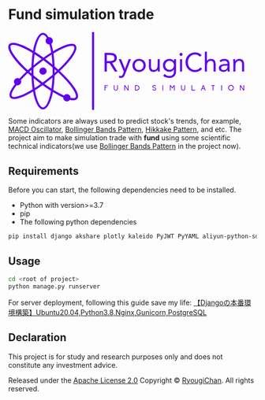 # Fund simulation trade

<svg viewBox="0 0 356 112"><defs id="SvgjsDefs5742"></defs><g id="SvgjsG5743" featurekey="LwVBM5-0" transform="matrix(1.1836977495997731,0,0,1.1836977495997731,-9.38435516278779,-3.187922764516557)" fill="#6200ee"><circle xmlns="http://www.w3.org/2000/svg" cx="49.956" cy="50" r="4.398"></circle><path xmlns="http://www.w3.org/2000/svg" d="M70.266,49.92C82.645,38.25,90.419,27.57,90.41,21.764c-0.002-1.943-0.861-3.05-1.58-3.637  c-0.967-0.79-2.326-1.19-4.042-1.19c-4.932,0-13.128,3.39-22.591,9.043c-0.605-3.436-1.343-6.477-2.171-9.143  c1.124-0.796,1.865-2.101,1.865-3.585c0-2.428-1.968-4.396-4.397-4.396c-0.273,0-0.541,0.031-0.801,0.081  c-2.094-3.559-4.423-5.399-6.707-5.399c-4.637,0-9.471,7.526-12.094,21.812c-10.074-6.063-18.828-9.714-24.067-9.714  c-1.802,0-3.229,0.42-4.245,1.25c-0.752,0.614-1.65,1.775-1.652,3.812c-0.009,6.189,8.412,17.643,21.757,30.079  c-3.043,2.863-5.804,5.662-8.25,8.351c-0.662-0.399-1.431-0.645-2.262-0.645c-2.429,0-4.396,1.969-4.396,4.397  c0,1.111,0.424,2.112,1.103,2.888c-4.149,5.469-6.494,10.122-6.489,13.309c0.003,1.941,0.861,3.049,1.579,3.633  c0.97,0.792,2.33,1.192,4.045,1.192c4.983,0,13.296-3.462,22.882-9.22c2.625,14.269,7.454,21.784,12.089,21.784  c4.557,0,9.301-7.267,11.955-21.067c4.499,2.731,8.744,4.988,12.543,6.666c-0.008,0.099-0.029,0.19-0.029,0.291  c0,2.428,1.969,4.395,4.396,4.395c1.494,0,2.81-0.746,3.604-1.884c1.509,0.354,2.876,0.55,4.058,0.55c1.8,0,3.229-0.42,4.244-1.249  c0.753-0.615,1.65-1.774,1.652-3.812C92.42,74.108,83.832,62.494,70.266,49.92z M10.505,20.698c0-0.837,0.232-1.432,0.706-1.819  c0.536-0.436,1.439-0.668,2.615-0.668c4.918,0,13.615,3.767,23.603,9.876c-0.769,4.963-1.28,10.65-1.453,17.033  c-1.513,1.302-2.979,2.601-4.389,3.892C17.712,36.101,10.499,25.417,10.505,20.698z M35.929,52.926  c-0.854-0.751-1.698-1.496-2.511-2.233c0.811-0.739,1.645-1.486,2.5-2.239c-0.004,0.515-0.012,1.023-0.012,1.546  C35.906,50.991,35.915,51.966,35.929,52.926z M15.015,81.431c-1.116,0-1.975-0.22-2.483-0.636c-0.452-0.367-0.67-0.932-0.672-1.729  c-0.004-2.47,2.07-6.658,6.124-11.975c0.381,0.107,0.776,0.184,1.191,0.184c2.429,0,4.397-1.967,4.397-4.397  c0-0.69-0.173-1.338-0.458-1.921c2.42-2.674,5.216-5.525,8.394-8.512c1.455,1.323,2.961,2.654,4.519,3.988  c0.212,5.814,0.706,11.034,1.422,15.623C27.948,77.859,19.693,81.431,15.015,81.431z M60.273,30.065  c0.526,3.707,0.915,7.764,1.131,12.106c-0.233-0.193-0.463-0.385-0.697-0.578c-2.709-2.224-5.43-4.335-8.135-6.345  C55.188,33.394,57.768,31.652,60.273,30.065z M49.986,6.005c1.525,0,3.099,1.416,4.577,3.989c-0.896,0.804-1.468,1.959-1.468,3.256  c0,2.431,1.97,4.397,4.398,4.397c0.055,0,0.104-0.014,0.156-0.016c0.844,2.828,1.597,6.094,2.209,9.769  c-3.037,1.893-6.187,4.007-9.382,6.298c-3.492-2.528-6.935-4.853-10.257-6.934C42.449,13.913,46.354,6.005,49.986,6.005z   M39.776,29.55c2.771,1.76,5.618,3.687,8.502,5.754c-2.807,2.072-5.639,4.262-8.459,6.577c-0.434,0.358-0.862,0.714-1.289,1.07  C38.745,38.107,39.181,33.618,39.776,29.55z M38.612,58.612c0.337,0.282,0.673,0.563,1.017,0.843  c2.573,2.113,5.156,4.125,7.726,6.046c-2.562,1.821-5.093,3.53-7.555,5.095C39.256,66.932,38.848,62.919,38.612,58.612z   M49.986,93.995c-3.63,0-7.531-7.896-9.762-20.733c2.99-1.871,6.087-3.959,9.227-6.213c3.459,2.516,6.873,4.836,10.171,6.918  C57.373,86.386,53.55,93.995,49.986,93.995z M60.086,71.193c-2.756-1.765-5.584-3.682-8.447-5.746  c2.771-2.047,5.562-4.209,8.342-6.492c0.48-0.394,0.955-0.789,1.426-1.184C61.168,62.635,60.709,67.135,60.086,71.193z   M61.537,54.428c-1.018,0.867-2.051,1.739-3.125,2.621c-2.941,2.415-5.912,4.709-8.858,6.866c-2.761-2.044-5.539-4.193-8.29-6.45  c-0.964-0.793-1.885-1.572-2.806-2.355c-0.054-1.668-0.083-3.367-0.083-5.109c0-1.261,0.019-2.498,0.046-3.723  c0.968-0.823,1.946-1.651,2.965-2.487c2.983-2.451,5.998-4.776,8.985-6.96c2.897,2.134,5.812,4.385,8.7,6.756  c0.848,0.695,1.653,1.38,2.465,2.068c0.039,1.423,0.062,2.871,0.062,4.346C61.599,51.505,61.576,52.977,61.537,54.428z   M84.788,19.404c1.132,0,1.966,0.214,2.481,0.636c0.45,0.366,0.67,0.933,0.672,1.729c0.007,4.434-6.652,14.387-19.502,26.482  c-1.438-1.3-2.924-2.608-4.461-3.919c-0.187-5.845-0.662-11.086-1.355-15.717C72.011,22.908,80.157,19.404,84.788,19.404z   M64.052,47.811c0.843,0.737,1.681,1.47,2.483,2.193c-0.807,0.738-1.633,1.481-2.484,2.232c0.01-0.74,0.018-1.48,0.018-2.236  C64.068,49.26,64.061,48.535,64.052,47.811z M89.127,82.168c-0.535,0.439-1.44,0.67-2.613,0.67c-0.955,0-2.052-0.146-3.271-0.416  c0-0.024,0.007-0.047,0.007-0.068c0-2.432-1.968-4.398-4.397-4.398c-1.408,0-2.648,0.674-3.453,1.703  c-3.885-1.729-8.289-4.105-12.973-6.994c0.804-4.957,1.354-10.657,1.555-17.08c1.513-1.305,2.978-2.607,4.387-3.9  c14.121,13.07,21.474,23.905,21.467,28.668C89.832,81.188,89.601,81.781,89.127,82.168z"></path></g><g id="SvgjsG5744" featurekey="textGroupContainer" transform="matrix(1,0,0,1,355,0)" fill="#6200ee"><rect xmlns="http://www.w3.org/2000/svg" y="0" height="1" width="1" opacity="0"></rect><rect xmlns="http://www.w3.org/2000/svg" y="0" x="-235" width="3" height="112"></rect></g><g id="SvgjsG5745" featurekey="YhTCwJ-0" transform="matrix(1.898613940266348,0,0,1.898613940266348,134.658439030573,18.734767375539803)" fill="#6200ee"><path d="M5.62 5.84 q2.78 0 4.09 0.92 t1.31 2.96 q0 1.5 -0.89 2.47 t-2.65 1.29 l4.02 6.52 l-2.06 0 l-3.84 -6.36 l-2.16 0 l0 6.36 l-1.68 0 l0 -14.16 l3.86 0 z M5.44 12.08 q1.98 0 2.88 -0.55 t0.9 -1.79 q0 -1.2 -0.81 -1.77 t-2.51 -0.57 l-2.46 0 l0 4.68 l2 0 z M14.24 10.64 l2.9 7.34 l0.04 0 l2.78 -7.34 l1.7 0 l-4.58 11.66 q-0.54 1.4 -1.23 1.95 t-1.83 0.55 q-0.86 0 -1.4 -0.24 l0.2 -1.36 q0.28 0.16 1.16 0.16 q1.12 0 1.62 -1.38 l0.7 -1.92 l-3.88 -9.42 l1.82 0 z M27.8 10.4 q2.18 0 3.56 1.35 t1.44 3.57 q0 2.14 -1.4 3.51 t-3.6 1.41 q-2.2 0 -3.58 -1.39 t-1.42 -3.53 q0 -2.16 1.4 -3.53 t3.6 -1.39 z M24.48 15.32 q0 1.54 0.93 2.49 t2.39 0.99 q1.46 0 2.38 -0.97 t0.94 -2.51 q0 -1.52 -0.93 -2.5 t-2.41 -0.98 q-1.44 0 -2.36 0.97 t-0.94 2.51 z M36.78 10.64 l0 5.68 q0 1.08 0.51 1.77 t1.63 0.71 q1.44 0 2.17 -0.96 t0.73 -2.56 l0 -4.64 l1.56 0 l0 7.28 q0.02 0.56 0.08 2.08 l-1.48 0 q-0.02 -0.96 -0.04 -1.54 l-0.04 0 q-0.36 0.78 -1.21 1.28 t-1.93 0.5 q-1.72 -0.02 -2.63 -1.03 t-0.91 -2.71 l0 -5.86 l1.56 0 z M50.76 10.4 q1.08 0 1.99 0.5 t1.33 1.34 l0.04 0 l0 -1.6 l1.56 0 l0 9.04 q0 2.4 -1.28 3.74 t-3.82 1.38 q-1.38 0 -2.5 -0.4 t-2.1 -1.38 l1.12 -1.28 q1.5 1.62 3.48 1.62 q3.54 0 3.54 -3.76 l0 -1.22 l-0.04 0 q-0.52 0.84 -1.44 1.29 t-1.88 0.45 q-2.16 0 -3.54 -1.35 t-1.42 -3.45 q0 -2.26 1.36 -3.58 t3.6 -1.34 z M47.48 15.32 q0 1.4 0.96 2.37 t2.34 0.99 q1.52 0 2.43 -0.98 t0.91 -2.42 q0 -1.54 -0.93 -2.48 t-2.43 -0.96 q-1.42 0 -2.35 1 t-0.93 2.48 z M59.48 5.84 q0.46 0 0.8 0.33 t0.34 0.81 q0 0.5 -0.32 0.82 t-0.82 0.32 t-0.82 -0.32 t-0.32 -0.82 q0 -0.48 0.34 -0.81 t0.8 -0.33 z M60.26 10.64 l0 9.36 l-1.56 0 l0 -9.36 l1.56 0 z M70.02 5.48 q1.66 0 2.94 0.59 t2.06 1.63 l-1.46 1.06 q-0.64 -0.86 -1.58 -1.29 t-1.96 -0.43 q-2.26 0 -3.81 1.72 t-1.59 4.16 q0 2.52 1.54 4.19 t3.86 1.69 q2.54 0 4.1 -1.98 l1.26 1.06 q-1.86 2.48 -5.36 2.48 q-3.1 0 -5.13 -2.14 t-2.07 -5.3 q0 -3.16 2.05 -5.28 t5.15 -2.16 z M79 4.880000000000001 l0 7.06 l0.04 0 q0.42 -0.7 1.24 -1.12 t1.78 -0.42 q1.76 0 2.65 1.02 t0.89 2.72 l0 5.86 l-1.56 0 l0 -5.68 q0 -1.08 -0.5 -1.77 t-1.64 -0.71 q-1.44 0 -2.17 0.95 t-0.73 2.57 l0 4.64 l-1.56 0 l0 -15.12 l1.56 0 z M92.16 10.4 q2.04 0 2.97 0.96 t0.95 2.9 l0 4.2 q0 0.6 0.14 1.54 l-1.5 0 q-0.1 -0.18 -0.1 -1.4 l-0.04 0 q-1.06 1.6 -3.08 1.64 q-1.54 0 -2.51 -0.77 t-0.97 -2.01 q0 -1.7 1.4 -2.49 t4.38 -0.79 l0.72 0 l0 -0.26 q0 -2.04 -2.32 -2.08 q-1.68 0 -2.78 1.02 l-0.98 -1.02 q1.44 -1.4 3.72 -1.44 z M89.7 17.3 q0 1.58 2.06 1.62 q1.22 0 1.99 -0.78 t0.77 -2.28 l0 -0.36 l-1.72 0 q-1.38 0 -2.23 0.44 t-0.87 1.36 z M103.53999999999999 10.4 q1.76 0 2.66 1.02 t0.9 2.72 l0 5.86 l-1.56 0 l0 -5.68 q0 -1.08 -0.5 -1.77 t-1.64 -0.71 q-1.44 0 -2.17 0.95 t-0.73 2.63 l0 4.58 l-1.56 0 l0 -7.28 q0 -0.1 -0.08 -2.08 l1.48 0 q0.04 1.4 0.04 1.54 l0.04 0 q0.38 -0.8 1.23 -1.29 t1.89 -0.49 z"></path></g><g id="SvgjsG5746" featurekey="duLK5n-0" transform="matrix(0.5332138722501379,0,0,0.5332138722501379,137.30682199150044,73.16330210809704)" fill="#6200ee"><path d="M1.3 20 l0 -14.24 l9 0 l0 1.74 l-7.2 0 l0 3.34 l3.96 0 l0 1.76 l-3.96 0 l0 7.4 l-1.8 0 z M35.116 5.76 l1.8 0 l0 9.02 c0 3 -2.44 5.42 -5.44 5.42 c-2.98 0 -5.42 -2.42 -5.42 -5.42 l0 -9.02 l1.78 0 l0 9.02 c0 2.02 1.64 3.68 3.64 3.68 c2.02 0 3.64 -1.66 3.64 -3.68 l0 -9.02 z M63.792 20 l-7.62 -11.26 l0 11.26 l-1.8 0 l0 -14.24 l1.96 0 l7.6 11.26 l0 -11.26 l1.8 0 l0 14.24 l-1.94 0 z M83.08800000000001 20 l0 -14.24 l4.6 0 c4.04 0 7.32 3.2 7.32 7.12 s-3.28 7.12 -7.32 7.12 l-4.6 0 z M87.68800000000002 18.26 c3.06 0 5.54 -2.44 5.54 -5.38 s-2.48 -5.38 -5.54 -5.38 l-2.82 0 l0 10.76 l2.82 0 z M135.10000000000002 20.14 c-0.48 0 -0.96 -0.06 -1.44 -0.16 c-1.48 -0.3 -2.94 -1.04 -4.24 -2.16 l1.18 -1.34 c1.06 0.92 2.24 1.54 3.42 1.78 c1 0.22 1.98 0.14 2.76 -0.22 c0.52 -0.24 1.42 -0.84 1.42 -2.06 c0 -1.5 -1.6 -2.04 -3.16 -2.34 c-0.14 -0.02 -2.38 -0.48 -3.28 -1 c-1.2 -0.72 -1.84 -1.8 -1.84 -3.12 c0 -0.74 0.24 -1.44 0.66 -2.06 c0.42 -0.56 1 -1.02 1.68 -1.34 c1 -0.48 2.18 -0.62 3.38 -0.42 c1.3 0.22 2.62 0.84 3.78 1.8 l-1.14 1.38 c-2.06 -1.7 -4.06 -1.74 -5.26 -1.18 c-0.82 0.38 -1.3 1.08 -1.3 1.8 c0 1.36 1.16 1.88 3 2.28 c0.76 0.18 2.34 0.44 3.28 0.98 c1.3 0.72 1.98 1.84 1.98 3.22 c0 0.82 -0.22 1.58 -0.68 2.24 c-0.42 0.6 -1.06 1.06 -1.78 1.42 c-0.76 0.38 -1.54 0.5 -2.42 0.5 z M156.87600000000003 20 l0 -14.24 l1.8 0 l0 14.24 l-1.8 0 z M189.55200000000002 20 l-1.78 0 l0 -11.36 l-4.54 6.2 l-4.52 -6.2 l0 11.36 l-1.78 0 l0 -14.24 l1.88 0 l4.42 6.08 l4.42 -6.08 l1.9 0 l0 14.24 z M216.04800000000003 5.76 l1.8 0 l0 9.02 c0 3 -2.44 5.42 -5.44 5.42 c-2.98 0 -5.42 -2.42 -5.42 -5.42 l0 -9.02 l1.78 0 l0 9.02 c0 2.02 1.64 3.68 3.64 3.68 c2.02 0 3.64 -1.66 3.64 -3.68 l0 -9.02 z M235.00400000000002 20 l0 -14.24 l1.8 0 l0 12.5 l7.8 0 l0 1.74 l-9.6 0 z M271 20 l-1.58 -4.14 l-5.82 0 l-1.58 4.14 l-1.92 0 l5.48 -14.24 l1.86 0 l5.5 14.24 l-1.94 0 z M268.71999999999997 14.1 l-2.2 -5.76 l-2.22 5.76 l4.42 0 z M291.896 20 l0 -12.48 l-3.76 0 l0 -1.76 l9.32 0 l0 1.76 l-3.76 0 l0 12.48 l-1.8 0 z M314.85200000000003 20 l0 -14.24 l1.8 0 l0 14.24 l-1.8 0 z M341.028 5.32 c4.1 0 7.46 3.34 7.46 7.46 c0 4.1 -3.36 7.42 -7.46 7.42 s-7.44 -3.32 -7.44 -7.42 c0 -4.12 3.34 -7.46 7.44 -7.46 z M341.028 18.44 c3.12 0 5.64 -2.56 5.64 -5.66 c0 -3.12 -2.52 -5.7 -5.64 -5.7 s-5.64 2.58 -5.64 5.7 c0 3.1 2.52 5.66 5.64 5.66 z M374.4440000000001 20 l-7.62 -11.26 l0 11.26 l-1.8 0 l0 -14.24 l1.96 0 l7.6 11.26 l0 -11.26 l1.8 0 l0 14.24 l-1.94 0 z"></path></g></svg>

Some indicators are always used to predict stock's trends, for example, [MACD Oscillator](https://en.wikipedia.org/wiki/MACD), [Bollinger Bands Pattern](https://en.wikipedia.org/wiki/Bollinger_Bands), [Hikkake Pattern](https://en.wikipedia.org/wiki/Hikkake_pattern), and etc. The project aim to make simulation trade with **fund** using some scientific technical indicators(we use [Bollinger Bands Pattern](https://en.wikipedia.org/wiki/Bollinger_Bands) in the project now).

## Requirements

Before you can start, the following dependencies need to be installed.

- Python with version>=3.7
- pip
- The following python dependencies

```sh
pip install django akshare plotly kaleido PyJWT PyYAML aliyun-python-sdk-sts aliyun-python-sdk-core oss2 alibabacloud_sts20150401 timeloop
```

## Usage

```sh
cd <root of project>
python manage.py runserver
```

For server deployment, following this guide save my life: [【Djangoの本番環境構築】Ubuntu20.04,Python3.8,Nginx,Gunicorn,PostgreSQL](https://tomato-develop.com/django-ubuntu-python-nginx-gunicorn-postgresql/)

## Declaration

This project is for study and research purposes only and does not constitute any investment advice.

Released under the [Apache License 2.0](LICENSE)
Copyright © [RyougiChan](https://github.com/RyougiChan). All rights reserved.
